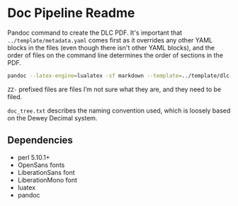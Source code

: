 # Doc Pipeline Readme

Pandoc command to create the DLC PDF. It's important that `../template/metadata.yaml` comes first as it overrides any other YAML blocks in the files (even though there isn't other YAML blocks), and the order of files on the command line determines the order of sections in the PDF.

```bash
pandoc --latex-engine=lualatex -sf markdown --template=../template/dlc-custom-latex.template -o ../output/dlc-op5-monitor-doc-`date +%F`.pdf ../template/metadata.yaml `ls . | grep -ve "ZZ" -e attachments -e images | sort -t '-' -k 1 -k 2 -k 3 | tr '\n' ' '`
```

`ZZ-` prefixed files are files I’m not sure what they are, and they need to be filed.

`doc_tree.txt` describes the naming convention used, which is loosely based on the Dewey Decimal system.

## Dependencies

- perl 5.10.1+
- OpenSans fonts
- LiberationSans font
- LiberationMono font
- luatex
- pandoc
